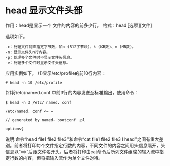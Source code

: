 # head 显示文件头部

作用：head是显示一个 文件的内容的前多少行。
格式：head [选项][文件]

选项如下。
```
-c：处理文件前面指定字节数，加b (512字节块)、k (KB数)、m (MB数)。
-n：显示文件头n行内容。
-p：处理多个文件时不显示文件头信息。
-v：处理多个文件时显示文件头信息。
```

应用实例如下。
(1)显示/etc/profile的前10行内容：
```
# head -n 10 /etc/profile
```

(2)将/etc/named.conf 中前3行的内容发送至标准输出，使用命令：
```
$ head -n 3 /etc/ named. conf

/etc/named. conf <= =

// generated by named- bootconf .pl

options{
```
说明:命令“head file1 file2 file3"和命令“cat file1 file2 file3 I head"之间有重大差别。前者将打印每个文件指定行数的内容，不同文件的内容之间用头信息隔开，头信息以“==>”后跟文件名开头。后者将打印由cat命令后所列文件组成的输入流中指定行数的内容，但将把输入流作为单个文件对待。
